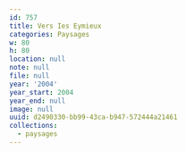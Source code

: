 ```yaml
---
id: 757
title: Vers Ies Eymieux
categories: Paysages
w: 80
h: 80
location: null
note: null
file: null
year: '2004'
year_start: 2004
year_end: null
image: null
uuid: d2490330-bb99-43ca-b947-572444a21461
collections:
  - paysages
---
```



